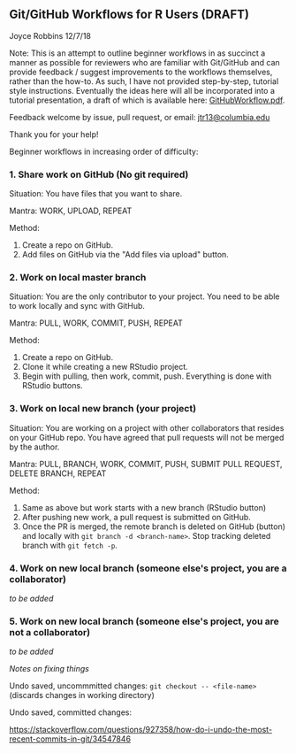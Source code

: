 ## Git/GitHub Workflows for R Users (DRAFT)

Joyce Robbins
12/7/18

Note: This is an attempt to outline beginner workflows in as succinct a manner as possible for reviewers who are familiar with Git/GitHub and can provide feedback / suggest improvements to the workflows themselves, rather than the how-to. As such, I have not provided step-by-step, tutorial style instructions. Eventually the ideas here will all be incorporated into a tutorial presentation, a draft of which is available here: [GitHubWorkflow.pdf](GitHubWorkflow.pdf).

Feedback welcome by issue, pull request, or email: jtr13@columbia.edu

Thank you for your help!

Beginner workflows in increasing order of difficulty:

### 1. Share work on GitHub (No git required)

Situation: You have files that you want to share.

Mantra: WORK, UPLOAD, REPEAT

Method:  
1. Create a repo on GitHub.  
2. Add files on GitHub via the "Add files via upload" button.

### 2. Work on local master branch

Situation: You are the only contributor to your project. You need to be able to work locally and sync with GitHub.

Mantra: PULL, WORK, COMMIT, PUSH, REPEAT

Method:  
1. Create a repo on GitHub.  
2. Clone it while creating a new RStudio project.  
3. Begin with pulling, then work, commit, push.   Everything is done with RStudio buttons.  

### 3. Work on local new branch (your project)

Situation: You are working on a project with other collaborators that resides on your GitHub repo. You have agreed that pull requests will not be merged by the author.

Mantra: PULL, BRANCH, WORK, COMMIT, PUSH, SUBMIT PULL REQUEST, DELETE BRANCH, REPEAT

Method:  
1. Same as above but work starts with a new branch (RStudio button)  
2. After pushing new work, a pull request is submitted on GitHub.  
3. Once the PR is merged, the remote branch is deleted on GitHub (button) and locally with `git branch -d <branch-name>`. Stop tracking deleted branch with `git fetch -p`.  

### 4. Work on new local branch (someone else's project, you are a collaborator)  

*to be added*

### 5. Work on new local branch (someone else's project, you are not a collaborator)  

*to be added*




*Notes on fixing things*

Undo saved, uncommmitted changes:
`git checkout -- <file-name>`
(discards changes in working directory)

Undo saved, committed changes:

https://stackoverflow.com/questions/927358/how-do-i-undo-the-most-recent-commits-in-git/34547846


